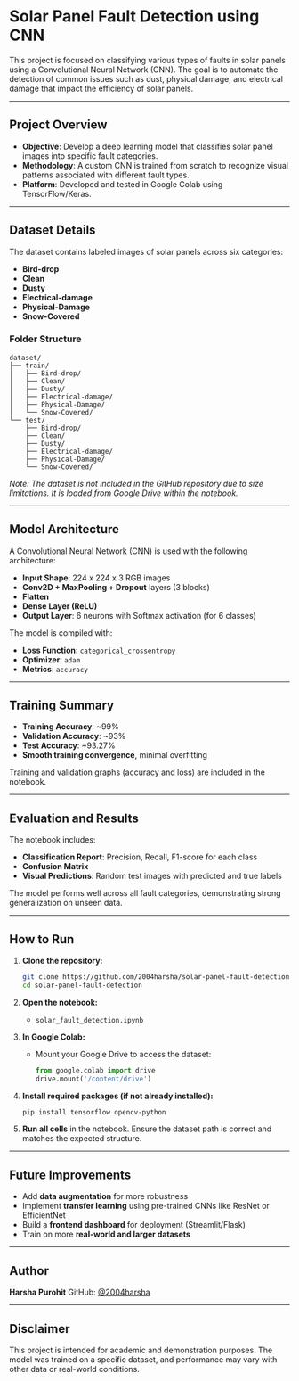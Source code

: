 # Solar Panel Fault Detection using CNN

This project is focused on classifying various types of faults in solar panels using a Convolutional Neural Network (CNN). The goal is to automate the detection of common issues such as dust, physical damage, and electrical damage that impact the efficiency of solar panels.

---

## Project Overview

* **Objective**: Develop a deep learning model that classifies solar panel images into specific fault categories.
* **Methodology**: A custom CNN is trained from scratch to recognize visual patterns associated with different fault types.
* **Platform**: Developed and tested in Google Colab using TensorFlow/Keras.

---

## Dataset Details

The dataset contains labeled images of solar panels across six categories:

* **Bird-drop**
* **Clean**
* **Dusty**
* **Electrical-damage**
* **Physical-Damage**
* **Snow-Covered**

### Folder Structure

```
dataset/
├── train/
│   ├── Bird-drop/
│   ├── Clean/
│   ├── Dusty/
│   ├── Electrical-damage/
│   ├── Physical-Damage/
│   └── Snow-Covered/
└── test/
    ├── Bird-drop/
    ├── Clean/
    ├── Dusty/
    ├── Electrical-damage/
    ├── Physical-Damage/
    └── Snow-Covered/
```

*Note: The dataset is not included in the GitHub repository due to size limitations. It is loaded from Google Drive within the notebook.*

---

## Model Architecture

A Convolutional Neural Network (CNN) is used with the following architecture:

* **Input Shape**: 224 x 224 x 3 RGB images
* **Conv2D + MaxPooling + Dropout** layers (3 blocks)
* **Flatten**
* **Dense Layer (ReLU)**
* **Output Layer**: 6 neurons with Softmax activation (for 6 classes)

The model is compiled with:

* **Loss Function**: `categorical_crossentropy`
* **Optimizer**: `adam`
* **Metrics**: `accuracy`

---

## Training Summary

* **Training Accuracy**: ~99%
* **Validation Accuracy**: ~93%
* **Test Accuracy**: ~93.27%
* **Smooth training convergence**, minimal overfitting

Training and validation graphs (accuracy and loss) are included in the notebook.

---

## Evaluation and Results

The notebook includes:

* **Classification Report**: Precision, Recall, F1-score for each class
* **Confusion Matrix**
* **Visual Predictions**: Random test images with predicted and true labels

The model performs well across all fault categories, demonstrating strong generalization on unseen data.

---

## How to Run

1. **Clone the repository:**

   ```bash
   git clone https://github.com/2004harsha/solar-panel-fault-detection.git
   cd solar-panel-fault-detection
   ```

2. **Open the notebook:**

   * `solar_fault_detection.ipynb`

3. **In Google Colab:**

   * Mount your Google Drive to access the dataset:

     ```python
     from google.colab import drive
     drive.mount('/content/drive')
     ```

4. **Install required packages (if not already installed):**

   ```bash
   pip install tensorflow opencv-python
   ```

5. **Run all cells** in the notebook. Ensure the dataset path is correct and matches the expected structure.

---

## Future Improvements

* Add **data augmentation** for more robustness
* Implement **transfer learning** using pre-trained CNNs like ResNet or EfficientNet
* Build a **frontend dashboard** for deployment (Streamlit/Flask)
* Train on more **real-world and larger datasets**

---

## Author

**Harsha Purohit**
GitHub: [@2004harsha](https://github.com/2004harsha)

---

## Disclaimer

This project is intended for academic and demonstration purposes. The model was trained on a specific dataset, and performance may vary with other data or real-world conditions.
